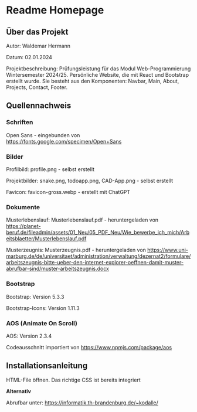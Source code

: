 # Readme Homepage

## Über das Projekt

Autor: Waldemar Hermann

Datum: 02.01.2024

Projektbeschreibung: Prüfungsleistung für das Modul Web-Programmierung Wintersemester 2024/25. Persönliche Website, die mit React und Bootstrap erstellt wurde. Sie besteht aus den Komponenten: Navbar, Main, About, Projects, Contact, Footer. 


## Quellennachweis

### Schriften

Open Sans - eingebunden von https://fonts.google.com/specimen/Open+Sans

### Bilder

Profilbild: profile.png - selbst erstellt

Projektbilder: snake.png, todoapp.png, CAD-App.png - selbst erstellt

Favicon: favicon-gross.webp - erstellt mit ChatGPT

### Dokumente

Musterlebenslauf: Musterlebenslauf.pdf - heruntergeladen von https://planet-beruf.de/fileadmin/assets/01_Neu/05_PDF_Neu/Wie_bewerbe_ich_mich/Arbeitsblaetter/Musterlebenslauf.pdf

Musterzeugnis: Musterzeugnis.pdf - heruntergeladen von https://www.uni-marburg.de/de/universitaet/administration/verwaltung/dezernat2/formulare/arbeitszeugnis-bitte-ueber-den-internet-explorer-oeffnen-damit-muster-abrufbar-sind/muster-arbeitszeugnis.docx

### Bootstrap

Bootstrap: Version 5.3.3

Bootstrap-Icons: Version 1.11.3

### AOS (Animate On Scroll)

AOS: Version 2.3.4

Codeausschnitt importiert von https://www.npmjs.com/package/aos

## Installationsanleitung

HTML-File öffnen. Das richtige CSS ist bereits integriert

**Alternativ**

Abrufbar unter: https://informatik.th-brandenburg.de/~kodalle/